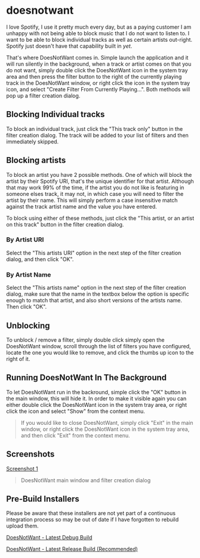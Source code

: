 # doesnotwant

I love Spotify, I use it pretty much every day, but as a paying customer I am unhappy with not being able to block music that I do not want to listen to.  I want to be able to block individual tracks as well as certain artists out-right.  Spotify just doesn't have that capability built in *yet*.

That's where DoesNotWant comes in.  Simple launch the application and it will run silently in the background, when a track or artist comes on that you do not want, simply double click the DoesNotWant icon in the system tray area and then press the filter button to the right of the currently playing track in the DoesNotWant window, or right click the icon in the system tray icon, and select "Create Filter From Currently Playing...".  Both methods will pop up a filter creation dialog.

## Blocking Individual tracks

To block an individual track, just click the "This track only" button in the filter creation dialog.  The track will be added to your list of filters and then immediately skipped.

## Blocking artists

To block an artist you have 2 possible methods.  One of which will block the artist by their Spotify URI, that's the unique identifier for that artist.  Although that may work 99% of the time, if the artist you do not like is featuring in someone elses track, it may not, in which case you will need to filter the artist by their name.  This will simply perform a case insensitive match against the track artist name and the value you have entered.

To block using either of these methods, just click the "This artist, or an artist on this track" button in the filter creation dialog.

### By Artist URI

Select the "This artists URI" option in the next step of the filter creation dialog, and then click "OK".

### By Artist Name

Select the "This artists name" option in the next step of the filter creation dialog, make sure that the name in the textbox below the option is specific enough to match that artist, and also short versions of the artists name.  Then click "OK".

## Unblocking

To unblock / remove a filter, simply double click simply open the DoesNotWant window, scroll through the list of filters you have configured, locate the one you would like to remove, and click the thumbs up icon to the right of it.

## Running DoesNotWant In The Background

To let DoesNotWant run in the backround, simple click the "OK" button in the main window, this will hide it.  In order to make it visible again you can either double click the DoesNotWant icon in the system tray area, or right click the icon and select "Show" from the context menu.

> If you would like to close DoesNotWant, simply click "Exit" in the main window, or right click the DoesNotWant icon in the system tray area, and then click "Exit" from the context menu.

## Screenshots

[Screenshot 1](http://devoctomy.s3.amazonaws.com/installers/DoesNotWant/screenshot-1.PNG)
> DoesNotWant main window and filter creation dialog

## Pre-Build Installers

Please be aware that these installers are not yet part of a continuous integration process so may be out of date if I have forgotten to rebuild upload them.

[DoesNotWant - Latest Debug Build](http://devoctomy.s3.amazonaws.com/installers/DoesNotWant/DoesNotWant_debug.exe)

[DoesNotWant - Latest Release Build (Recommended)](http://devoctomy.s3.amazonaws.com/installers/DoesNotWant/DoesNotWant_release.exe)
